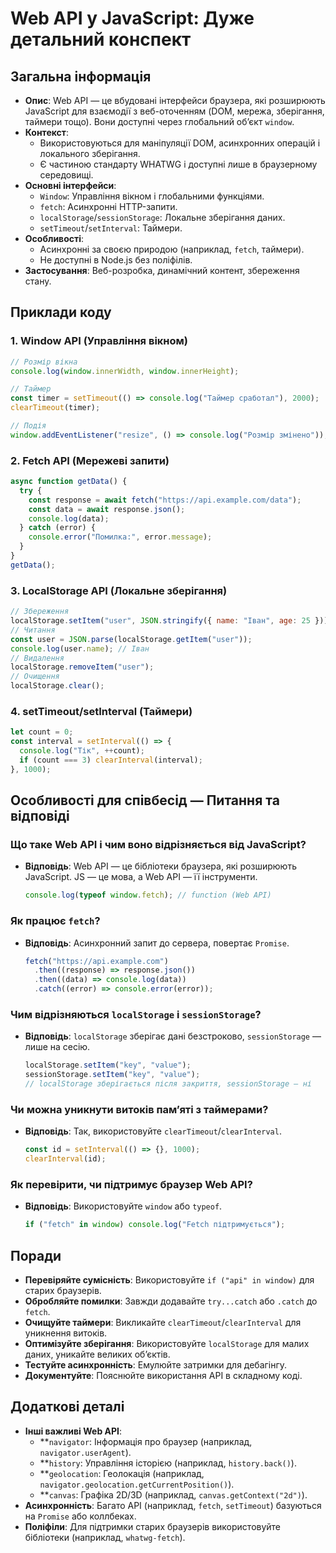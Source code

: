 # Web API у JavaScript: Дуже детальний конспект

## Загальна інформація

- **Опис**: Web API — це вбудовані інтерфейси браузера, які розширюють JavaScript для взаємодії з веб-оточенням (DOM, мережа, зберігання, таймери тощо). Вони доступні через глобальний об’єкт `window`.
- **Контекст**:
  - Використовуються для маніпуляції DOM, асинхронних операцій і локального зберігання.
  - Є частиною стандарту WHATWG і доступні лише в браузерному середовищі.
- **Основні інтерфейси**:
  - `Window`: Управління вікном і глобальними функціями.
  - `fetch`: Асинхронні HTTP-запити.
  - `localStorage`/`sessionStorage`: Локальне зберігання даних.
  - `setTimeout`/`setInterval`: Таймери.
- **Особливості**:
  - Асинхронні за своєю природою (наприклад, `fetch`, таймери).
  - Не доступні в Node.js без поліфілів.
- **Застосування**: Веб-розробка, динамічний контент, збереження стану.

## Приклади коду

### 1. Window API (Управління вікном)

```javascript
// Розмір вікна
console.log(window.innerWidth, window.innerHeight);

// Таймер
const timer = setTimeout(() => console.log("Таймер сработал"), 2000);
clearTimeout(timer);

// Подія
window.addEventListener("resize", () => console.log("Розмір змінено"));
```

### 2. Fetch API (Мережеві запити)

```javascript
async function getData() {
  try {
    const response = await fetch("https://api.example.com/data");
    const data = await response.json();
    console.log(data);
  } catch (error) {
    console.error("Помилка:", error.message);
  }
}
getData();
```

### 3. LocalStorage API (Локальне зберігання)

```javascript
// Збереження
localStorage.setItem("user", JSON.stringify({ name: "Іван", age: 25 }));
// Читання
const user = JSON.parse(localStorage.getItem("user"));
console.log(user.name); // Іван
// Видалення
localStorage.removeItem("user");
// Очищення
localStorage.clear();
```

### 4. setTimeout/setInterval (Таймери)

```javascript
let count = 0;
const interval = setInterval(() => {
  console.log("Тік", ++count);
  if (count === 3) clearInterval(interval);
}, 1000);
```

## Особливості для співбесід — Питання та відповіді

### Що таке Web API і чим воно відрізняється від JavaScript?

- **Відповідь**: Web API — це бібліотеки браузера, які розширюють JavaScript. JS — це мова, а Web API — її інструменти.
  ```javascript
  console.log(typeof window.fetch); // function (Web API)
  ```

### Як працює `fetch`?

- **Відповідь**: Асинхронний запит до сервера, повертає `Promise`.
  ```javascript
  fetch("https://api.example.com")
    .then((response) => response.json())
    .then((data) => console.log(data))
    .catch((error) => console.error(error));
  ```

### Чим відрізняються `localStorage` і `sessionStorage`?

- **Відповідь**: `localStorage` зберігає дані безстроково, `sessionStorage` — лише на сесію.
  ```javascript
  localStorage.setItem("key", "value");
  sessionStorage.setItem("key", "value");
  // localStorage зберігається після закриття, sessionStorage — ні
  ```

### Чи можна уникнути витоків пам’яті з таймерами?

- **Відповідь**: Так, використовуйте `clearTimeout`/`clearInterval`.
  ```javascript
  const id = setInterval(() => {}, 1000);
  clearInterval(id);
  ```

### Як перевірити, чи підтримує браузер Web API?

- **Відповідь**: Використовуйте `window` або `typeof`.
  ```javascript
  if ("fetch" in window) console.log("Fetch підтримується");
  ```

## Поради

- **Перевіряйте сумісність**: Використовуйте `if ("api" in window)` для старих браузерів.
- **Обробляйте помилки**: Завжди додавайте `try...catch` або `.catch` до `fetch`.
- **Очищуйте таймери**: Викликайте `clearTimeout`/`clearInterval` для уникнення витоків.
- **Оптимізуйте зберігання**: Використовуйте `localStorage` для малих даних, уникайте великих об’єктів.
- **Тестуйте асинхронність**: Емулюйте затримки для дебагінгу.
- **Документуйте**: Пояснюйте використання API в складному коді.

## Додаткові деталі

- **Інші важливі Web API**:
  - \*\*`navigator`: Інформація про браузер (наприклад, `navigator.userAgent`).
  - \*\*`history`: Управління історією (наприклад, `history.back()`).
  - \*\*`geolocation`: Геолокація (наприклад, `navigator.geolocation.getCurrentPosition()`).
  - \*\*`canvas`: Графіка 2D/3D (наприклад, `canvas.getContext("2d")`).
- **Асинхронність**: Багато API (наприклад, `fetch`, `setTimeout`) базуються на `Promise` або коллбеках.
- **Поліфіли**: Для підтримки старих браузерів використовуйте бібліотеки (наприклад, `whatwg-fetch`).
